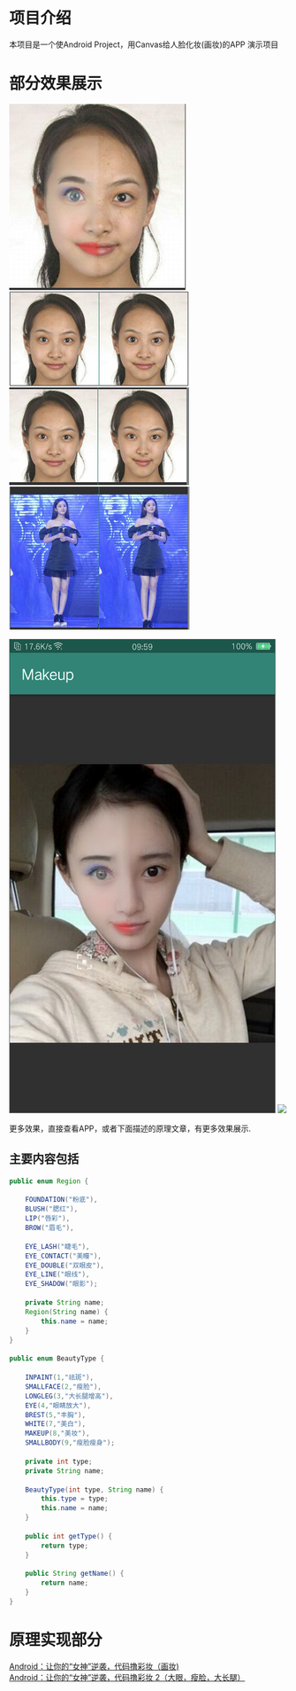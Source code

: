 # 项目介绍  

本项目是一个使Android Project，用Canvas给人脸化妆(画妆)的APP 演示项目

# 部分效果展示

![](https://github.com/DingProg/Makeup/blob/master/doc/3.png)
![](https://github.com/DingProg/Makeup/blob/master/doc/1.png)
![](https://github.com/DingProg/Makeup/blob/master/doc/2.png)
![](https://github.com/DingProg/Makeup/blob/master/doc/4.png)  

![](https://github.com/DingProg/Makeup/blob/master/doc/makeup1.png)
![](https://github.com/DingProg/Makeup/blob/master/doc/makeupgif.gif)

更多效果，直接查看APP，或者下面描述的原理文章，有更多效果展示.

## 主要内容包括

```java
public enum Region {

    FOUNDATION("粉底"),
    BLUSH("腮红"),
    LIP("唇彩"),
    BROW("眉毛"),

    EYE_LASH("睫毛"),
    EYE_CONTACT("美瞳"),
    EYE_DOUBLE("双眼皮"),
    EYE_LINE("眼线"),
    EYE_SHADOW("眼影");

    private String name;
    Region(String name) {
        this.name = name;
    }
}

public enum BeautyType {

    INPAINT(1,"祛斑"),
    SMALLFACE(2,"瘦脸"),
    LONGLEG(3,"大长腿增高"),
    EYE(4,"眼睛放大"),
    BREST(5,"丰胸"),
    WHITE(7,"美白"),
    MAKEUP(8,"美妆"),
    SMALLBODY(9,"瘦脸瘦身");

    private int type;
    private String name;

    BeautyType(int type, String name) {
        this.type = type;
        this.name = name;
    }

    public int getType() {
        return type;
    }

    public String getName() {
        return name;
    }
}
```

# 原理实现部分

[Android：让你的“女神”逆袭，代码撸彩妆（画妆)](https://github.com/DingProg/Makeup/blob/master/doc/doc1.md)  
[Android：让你的“女神”逆袭，代码撸彩妆 2（大眼，瘦脸，大长腿）](https://github.com/DingProg/Makeup/blob/master/doc/doc2.md)
